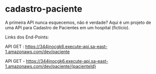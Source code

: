 # cadastro-paciente

A primeira API nunca esquecemos, não é verdade? Aqui é um projeto de uma API para Cadastro de Pacientes em um hospital (fictício).

Links dos End-Points:

API GET : https://344jnocgk6.execute-api.sa-east-1.amazonaws.com/dev/paciente

API GET - https://344jnocgk6.execute-api.sa-east-1.amazonaws.com/dev/paciente/{pacienteId}
